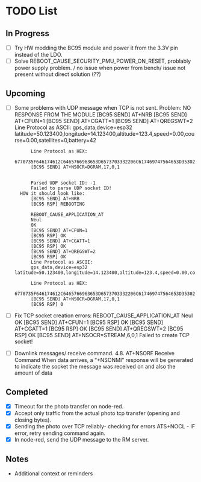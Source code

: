 # TODO List

## In Progress
- [ ] Try HW modding the BC95 module and power it from the 3.3V pin instead of the LDO.
- [ ] Solve REBOOT_CAUSE_SECURITY_PMU_POWER_ON_RESET, problably power supply problem. / no issue when power from bench/ issue not present without direct solution (??)

## Upcoming
- [ ] Some problems with UDP message when TCP is not sent. 
        Problem: NO RESPONSE FROM THE MODULE
            [BC95 SEND] AT+NRB
            [BC95 SEND] AT+CFUN=1
            [BC95 SEND] AT+CGATT=1
            [BC95 SEND] AT+QREGSWT=2
            Line Protocol as ASCII:
            gps_data,device=esp32 latitude=50.123400,longitude=14.123400,altitude=123.4,speed=0.00,course=0.00,satellites=0,battery=42

            Line Protocol as HEX:
            6770735F646174612C6465766963653D6573703332206C617469747564653D35302E3132333430302C6C6F6E6769747564653D31342E3132333430302C616C7469747564653D3132332E342C73706565643D302E30302C636F757273653D302E30302C736174656C6C697465733D302C626174746572793D3432
            [BC95 SEND] AT+NSOCR=DGRAM,17,0,1


            Parsed UDP socket ID: -1
            Failed to parse UDP socket ID!
        HOW it should look like:
            [BC95 SEND] AT+NRB
            [BC95 RSP] REBOOTING

            REBOOT_CAUSE_APPLICATION_AT
            Neul 
            OK
            [BC95 SEND] AT+CFUN=1
            [BC95 RSP] OK
            [BC95 SEND] AT+CGATT=1
            [BC95 RSP] OK
            [BC95 SEND] AT+QREGSWT=2
            [BC95 RSP] OK
            Line Protocol as ASCII:
            gps_data,device=esp32 latitude=50.123400,longitude=14.123400,altitude=123.4,speed=0.00,course=0.00,satellites=0,battery=42

            Line Protocol as HEX:
            6770735F646174612C6465766963653D6573703332206C617469747564653D35302E3132333430302C6C6F6E6769747564653D31342E3132333430302C616C7469747564653D3132332E342C73706565643D302E30302C636F757273653D302E30302C736174656C6C697465733D302C626174746572793D3432
            [BC95 SEND] AT+NSOCR=DGRAM,17,0,1
            [BC95 RSP] 0
- [ ] Fix TCP socket creation errors:
        REBOOT_CAUSE_APPLICATION_AT
        Neul 
        OK
        [BC95 SEND] AT+CFUN=1
        [BC95 RSP] OK
        [BC95 SEND] AT+CGATT=1
        [BC95 RSP] OK
        [BC95 SEND] AT+QREGSWT=2
        [BC95 RSP] OK
        [BC95 SEND] AT+NSOCR=STREAM,6,0,1
        Failed to create TCP socket!
- [ ] Downlink messages/ receive command.
        4.8. AT+NSORF Receive Command
        When data arrives, a “+NSONMI” response will be generated to indicate the socket the message was received on and also the amount of data


## Completed
- [x] Timeout for the photo transfer on node-red.
- [x] Accept only traffic from the actual photo tcp transfer (opening and closing bytes). 
- [x] Sending the photo over TCP reliably- checking for errors ATS+NOCL - IF error, retry sending command again.
- [x] In node-red, send the UDP message to the RM server.

## Notes
* Additional context or reminders 


